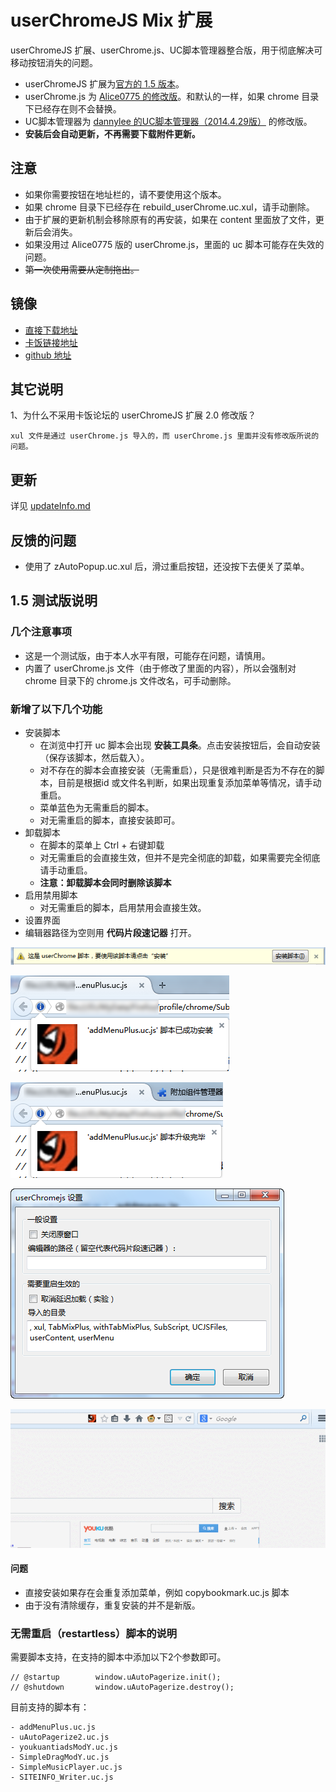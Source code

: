 userChromeJS Mix 扩展
====================

userChromeJS 扩展、userChrome.js、UC脚本管理器整合版，用于彻底解决可移动按钮消失的问题。

 - userChromeJS 扩展为[官方的 1.5 版本](http://userchromejs.mozdev.org/)。
 - userChrome.js 为 [Alice0775 的修改版](https://github.com/ywzhaiqi/userChromeJS/blob/master/userChrome.js)。和默认的一样，如果 chrome 目录下已经存在则不会替换。
 - UC脚本管理器为 [dannylee 的UC脚本管理器（2014.4.29版）](https://g.mozest.com/thread-41292-1-4) 的修改版。
 - **安装后会自动更新，不再需要下载附件更新。**

注意
----

 - 如果你需要按钮在地址栏的，请不要使用这个版本。
 - 如果 chrome 目录下已经存在 rebuild_userChrome.uc.xul，请手动删除。
 - 由于扩展的更新机制会移除原有的再安装，如果在 content 里面放了文件，更新后会消失。
 - 如果没用过 Alice0775 版的 userChrome.js，里面的 uc 脚本可能存在失效的问题。
 - ~~第一次使用需要从定制拖出。~~

镜像
----

 - [直接下载地址](https://github.com/ywzhaiqi/userChromeJS/raw/master/userChromeJS_Mix.xpi/userChromeJS_Mix.xpi)
 - [卡饭链接地址](http://bbs.kafan.cn/thread-1753671-1-1.html)
 - [github 地址](https://github.com/ywzhaiqi/userChromeJS/tree/master/userChromeJS_Mix.xpi)

其它说明
-------

1、为什么不采用卡饭论坛的 userChromeJS 扩展 2.0 修改版？

    xul 文件是通过 userChrome.js 导入的，而 userChrome.js 里面并没有修改版所说的问题。

更新
----

详见 [updateInfo.md](updateInfo.md)

反馈的问题
-----------

- 使用了 zAutoPopup.uc.xul 后，滑过重启按钮，还没按下去便关了菜单。

1.5 测试版说明
-------------

### 几个注意事项

 - 这是一个测试版，由于本人水平有限，可能存在问题，请慎用。
 - 内置了 userChrome.js 文件（由于修改了里面的内容），所以会强制对 chrome 目录下的 chrome.js 文件改名，可手动删除。

### 新增了以下几个功能

 - 安装脚本
    - 在浏览中打开 uc 脚本会出现 **安装工具条**。点击安装按钮后，会自动安装（保存该脚本，然后载入）。
    - 对不存在的脚本会直接安装（无需重启），只是很难判断是否为不存在的脚本，目前是根据id 或文件名判断，如果出现重复添加菜单等情况，请手动重启。
    - 菜单蓝色为无需重启的脚本。
    - 对无需重启的脚本，直接安装即可。
 - 卸载脚本
    - 在脚本的菜单上 Ctrl + 右键卸载
    - 对无需重启的会直接生效，但并不是完全彻底的卸载，如果需要完全彻底请手动重启。
    - **注意：卸载脚本会同时删除该脚本**
 - 启用禁用脚本
    - 对无需重启的脚本，启用禁用会直接生效。
 - 设置界面
 - 编辑器路径为空则用 **代码片段速记器** 打开。

![installBar](img/installBar.png)

![installedMsg.png](img/installedMsg.png)

![installedMsg2.png](img/installedMsg2.png)

![setting](img/setting.png)

![addMenu_启用禁用效果图.gif](img/addMenu_启用禁用效果图.gif)

#### 问题

 - 直接安装如果存在会重复添加菜单，例如 copybookmark.uc.js 脚本
 - 由于没有清除缓存，重复安装的并不是新版。

### 无需重启（restartless）脚本的说明

需要脚本支持，在支持的脚本中添加以下2个参数即可。

    // @startup        window.uAutoPagerize.init();
    // @shutdown       window.uAutoPagerize.destroy();

目前支持的脚本有：

    - addMenuPlus.uc.js
    - uAutoPagerize2.uc.js
    - youkuantiadsModY.uc.js
    - SimpleDragModY.uc.js
    - SimpleMusicPlayer.uc.js
    - SITEINFO_Writer.uc.js